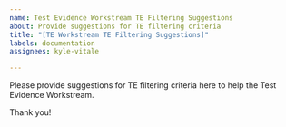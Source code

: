 ```yaml
---
name: Test Evidence Workstream TE Filtering Suggestions
about: Provide suggestions for TE filtering criteria
title: "[TE Workstream TE Filtering Suggestions]"
labels: documentation
assignees: kyle-vitale

---
```


Please provide suggestions for TE filtering criteria here to help the Test Evidence Workstream.

Thank you!
